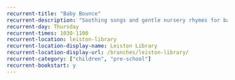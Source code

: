 ```yaml
---
recurrent-title: "Baby Bounce"
recurrent-description: "Soothing songs and gentle nursery rhymes for babies."
recurrent-day: Thursday
recurrent-times: 1030-1100
recurrent-location: leiston-library
recurrent-location-display-name: Leiston Library
recurrent-location-display-url: /branches/leiston-library/
recurrent-category: ["children", "pre-school"]
recurrent-bookstart: y
---
```

